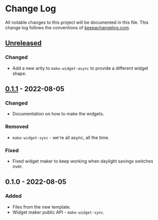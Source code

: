 # Change Log
All notable changes to this project will be documented in this file. This change log follows the conventions of [keepachangelog.com](http://keepachangelog.com/).

## [Unreleased]
### Changed
- Add a new arity to `make-widget-async` to provide a different widget shape.

## [0.1.1] - 2022-08-05
### Changed
- Documentation on how to make the widgets.

### Removed
- `make-widget-sync` - we're all async, all the time.

### Fixed
- Fixed widget maker to keep working when daylight savings switches over.

## 0.1.0 - 2022-08-05
### Added
- Files from the new template.
- Widget maker public API - `make-widget-sync`.

[Unreleased]: https://github.com/practicalli/playground/compare/0.1.1...HEAD
[0.1.1]: https://github.com/practicalli/playground/compare/0.1.0...0.1.1
